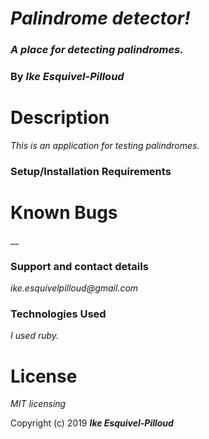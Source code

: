 # _Palindrome detector!_

### _A place for detecting palindromes._

### By _**Ike Esquivel-Pilloud**_

# Description

_This is an application for testing palindromes._

### Setup/Installation Requirements


# Known Bugs

__

### Support and contact details

_ike.esquivelpilloud@gmail.com_

### Technologies Used

_I used ruby._

# License

_MIT licensing_

Copyright (c) 2019 **_Ike Esquivel-Pilloud_**
